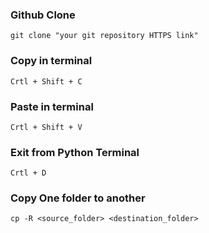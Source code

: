 ### Github Clone
    git clone "your git repository HTTPS link"

### Copy in terminal
    Crtl + Shift + C

### Paste in terminal
    Crtl + Shift + V


### Exit from Python Terminal
    Crtl + D

### Copy One folder to another
    cp -R <source_folder> <destination_folder>
